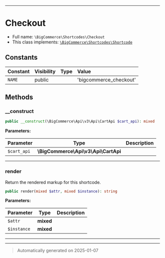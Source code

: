 ***

# Checkout





* Full name: `\BigCommerce\Shortcodes\Checkout`
* This class implements:
[`\BigCommerce\Shortcodes\Shortcode`](./classes/BigCommerce/Shortcodes/Shortcode.md)


## Constants

| Constant | Visibility | Type | Value |
|:---------|:-----------|:-----|:------|
|`NAME`|public| |&#039;bigcommerce_checkout&#039;|


## Methods


### __construct



```php
public __construct(\BigCommerce\Api\v3\Api\CartApi $cart_api): mixed
```








**Parameters:**

| Parameter | Type | Description |
|-----------|------|-------------|
| `$cart_api` | **\BigCommerce\Api\v3\Api\CartApi** |  |





***

### render

Return the rendered markup for this shortcode.

```php
public render(mixed $attr, mixed $instance): string
```








**Parameters:**

| Parameter | Type | Description |
|-----------|------|-------------|
| `$attr` | **mixed** |  |
| `$instance` | **mixed** |  |





***


***
> Automatically generated on 2025-01-07
